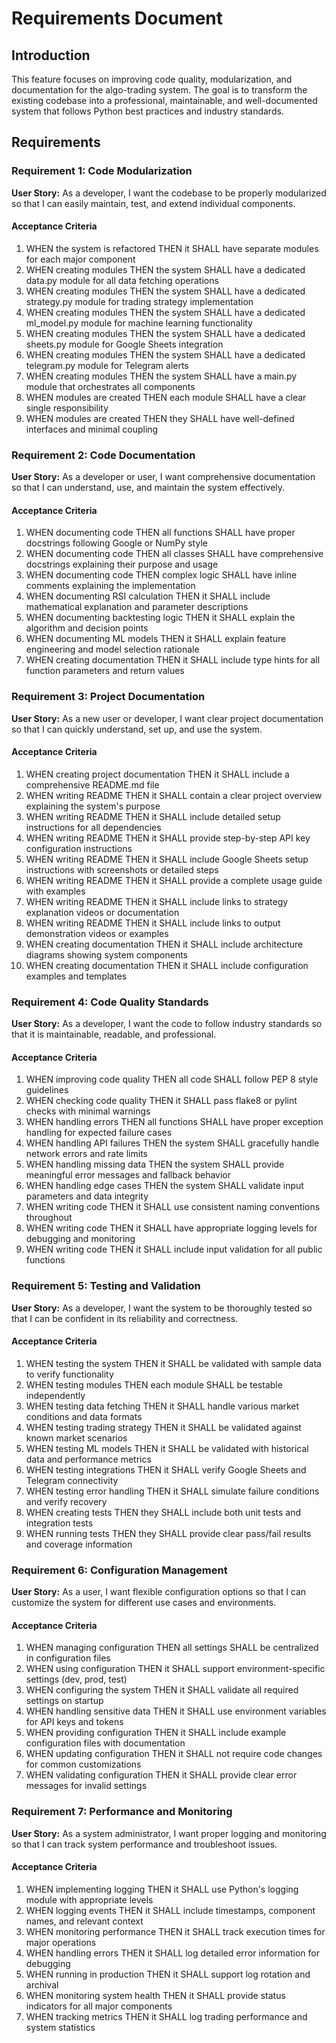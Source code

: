 # Requirements Document

## Introduction

This feature focuses on improving code quality, modularization, and documentation for the algo-trading system. The goal is to transform the existing codebase into a professional, maintainable, and well-documented system that follows Python best practices and industry standards.

## Requirements

### Requirement 1: Code Modularization

**User Story:** As a developer, I want the codebase to be properly modularized so that I can easily maintain, test, and extend individual components.

#### Acceptance Criteria

1. WHEN the system is refactored THEN it SHALL have separate modules for each major component
2. WHEN creating modules THEN the system SHALL have a dedicated data.py module for all data fetching operations
3. WHEN creating modules THEN the system SHALL have a dedicated strategy.py module for trading strategy implementation
4. WHEN creating modules THEN the system SHALL have a dedicated ml_model.py module for machine learning functionality
5. WHEN creating modules THEN the system SHALL have a dedicated sheets.py module for Google Sheets integration
6. WHEN creating modules THEN the system SHALL have a dedicated telegram.py module for Telegram alerts
7. WHEN creating modules THEN the system SHALL have a main.py module that orchestrates all components
8. WHEN modules are created THEN each module SHALL have a clear single responsibility
9. WHEN modules are created THEN they SHALL have well-defined interfaces and minimal coupling

### Requirement 2: Code Documentation

**User Story:** As a developer or user, I want comprehensive documentation so that I can understand, use, and maintain the system effectively.

#### Acceptance Criteria

1. WHEN documenting code THEN all functions SHALL have proper docstrings following Google or NumPy style
2. WHEN documenting code THEN all classes SHALL have comprehensive docstrings explaining their purpose and usage
3. WHEN documenting code THEN complex logic SHALL have inline comments explaining the implementation
4. WHEN documenting RSI calculation THEN it SHALL include mathematical explanation and parameter descriptions
5. WHEN documenting backtesting logic THEN it SHALL explain the algorithm and decision points
6. WHEN documenting ML models THEN it SHALL explain feature engineering and model selection rationale
7. WHEN creating documentation THEN it SHALL include type hints for all function parameters and return values

### Requirement 3: Project Documentation

**User Story:** As a new user or developer, I want clear project documentation so that I can quickly understand, set up, and use the system.

#### Acceptance Criteria

1. WHEN creating project documentation THEN it SHALL include a comprehensive README.md file
2. WHEN writing README THEN it SHALL contain a clear project overview explaining the system's purpose
3. WHEN writing README THEN it SHALL include detailed setup instructions for all dependencies
4. WHEN writing README THEN it SHALL provide step-by-step API key configuration instructions
5. WHEN writing README THEN it SHALL include Google Sheets setup instructions with screenshots or detailed steps
6. WHEN writing README THEN it SHALL provide a complete usage guide with examples
7. WHEN writing README THEN it SHALL include links to strategy explanation videos or documentation
8. WHEN writing README THEN it SHALL include links to output demonstration videos or examples
9. WHEN creating documentation THEN it SHALL include architecture diagrams showing system components
10. WHEN creating documentation THEN it SHALL include configuration examples and templates

### Requirement 4: Code Quality Standards

**User Story:** As a developer, I want the code to follow industry standards so that it is maintainable, readable, and professional.

#### Acceptance Criteria

1. WHEN improving code quality THEN all code SHALL follow PEP 8 style guidelines
2. WHEN checking code quality THEN it SHALL pass flake8 or pylint checks with minimal warnings
3. WHEN handling errors THEN all functions SHALL have proper exception handling for expected failure cases
4. WHEN handling API failures THEN the system SHALL gracefully handle network errors and rate limits
5. WHEN handling missing data THEN the system SHALL provide meaningful error messages and fallback behavior
6. WHEN handling edge cases THEN the system SHALL validate input parameters and data integrity
7. WHEN writing code THEN it SHALL use consistent naming conventions throughout
8. WHEN writing code THEN it SHALL have appropriate logging levels for debugging and monitoring
9. WHEN writing code THEN it SHALL include input validation for all public functions

### Requirement 5: Testing and Validation

**User Story:** As a developer, I want the system to be thoroughly tested so that I can be confident in its reliability and correctness.

#### Acceptance Criteria

1. WHEN testing the system THEN it SHALL be validated with sample data to verify functionality
2. WHEN testing modules THEN each module SHALL be testable independently
3. WHEN testing data fetching THEN it SHALL handle various market conditions and data formats
4. WHEN testing trading strategy THEN it SHALL be validated against known market scenarios
5. WHEN testing ML models THEN it SHALL be validated with historical data and performance metrics
6. WHEN testing integrations THEN it SHALL verify Google Sheets and Telegram connectivity
7. WHEN testing error handling THEN it SHALL simulate failure conditions and verify recovery
8. WHEN creating tests THEN they SHALL include both unit tests and integration tests
9. WHEN running tests THEN they SHALL provide clear pass/fail results and coverage information

### Requirement 6: Configuration Management

**User Story:** As a user, I want flexible configuration options so that I can customize the system for different use cases and environments.

#### Acceptance Criteria

1. WHEN managing configuration THEN all settings SHALL be centralized in configuration files
2. WHEN using configuration THEN it SHALL support environment-specific settings (dev, prod, test)
3. WHEN configuring the system THEN it SHALL validate all required settings on startup
4. WHEN handling sensitive data THEN it SHALL use environment variables for API keys and tokens
5. WHEN providing configuration THEN it SHALL include example configuration files with documentation
6. WHEN updating configuration THEN it SHALL not require code changes for common customizations
7. WHEN validating configuration THEN it SHALL provide clear error messages for invalid settings

### Requirement 7: Performance and Monitoring

**User Story:** As a system administrator, I want proper logging and monitoring so that I can track system performance and troubleshoot issues.

#### Acceptance Criteria

1. WHEN implementing logging THEN it SHALL use Python's logging module with appropriate levels
2. WHEN logging events THEN it SHALL include timestamps, component names, and relevant context
3. WHEN monitoring performance THEN it SHALL track execution times for major operations
4. WHEN handling errors THEN it SHALL log detailed error information for debugging
5. WHEN running in production THEN it SHALL support log rotation and archival
6. WHEN monitoring system health THEN it SHALL provide status indicators for all major components
7. WHEN tracking metrics THEN it SHALL log trading performance and system statistics